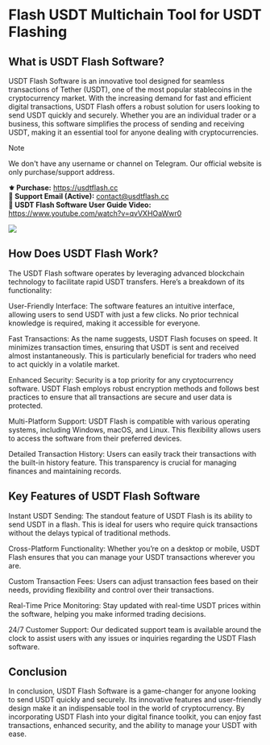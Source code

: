 # Flash USDT Multichain Tool for USDT Flashing

## What is USDT Flash Software?
USDT Flash Software is an innovative tool designed for seamless transactions of Tether (USDT), one of the most popular stablecoins in the cryptocurrency market. With the increasing demand for fast and efficient digital transactions, USDT Flash offers a robust solution for users looking to send USDT quickly and securely. Whether you are an individual trader or a business, this software simplifies the process of sending and receiving USDT, making it an essential tool for anyone dealing with cryptocurrencies. 

> [!NOTE] 
We don't have any username or channel on Telegram. Our official website is only purchase/support address.

**⚜️ Purchase:**  https://usdtflash.cc \
**📮 Support Email (Active):**  contact@usdtflash.cc \
**📜 USDT Flash Software User Guide Video:**  https://www.youtube.com/watch?v=qvVXHOaWwr0
</br>

<a href="https://usdtflash.cc"><img src="https://i.ibb.co/XkZRY0G3/usdt-flash-sender.png"/></a>

## How Does USDT Flash Work?
The USDT Flash software operates by leveraging advanced blockchain technology to facilitate rapid USDT transfers. Here’s a breakdown of its functionality:

User-Friendly Interface: The software features an intuitive interface, allowing users to send USDT with just a few clicks. No prior technical knowledge is required, making it accessible for everyone.

Fast Transactions: As the name suggests, USDT Flash focuses on speed. It minimizes transaction times, ensuring that USDT is sent and received almost instantaneously. This is particularly beneficial for traders who need to act quickly in a volatile market.

Enhanced Security: Security is a top priority for any cryptocurrency software. USDT Flash employs robust encryption methods and follows best practices to ensure that all transactions are secure and user data is protected.

Multi-Platform Support: USDT Flash is compatible with various operating systems, including Windows, macOS, and Linux. This flexibility allows users to access the software from their preferred devices.

Detailed Transaction History: Users can easily track their transactions with the built-in history feature. This transparency is crucial for managing finances and maintaining records.

## Key Features of USDT Flash Software
Instant USDT Sending: The standout feature of USDT Flash is its ability to send USDT in a flash. This is ideal for users who require quick transactions without the delays typical of traditional methods.

Cross-Platform Functionality: Whether you’re on a desktop or mobile, USDT Flash ensures that you can manage your USDT transactions wherever you are.

Custom Transaction Fees: Users can adjust transaction fees based on their needs, providing flexibility and control over their transactions.

Real-Time Price Monitoring: Stay updated with real-time USDT prices within the software, helping you make informed trading decisions.

24/7 Customer Support: Our dedicated support team is available around the clock to assist users with any issues or inquiries regarding the USDT Flash software.

## Conclusion
In conclusion, USDT Flash Software is a game-changer for anyone looking to send USDT quickly and securely. Its innovative features and user-friendly design make it an indispensable tool in the world of cryptocurrency. By incorporating USDT Flash into your digital finance toolkit, you can enjoy fast transactions, enhanced security, and the ability to manage your USDT with ease.
